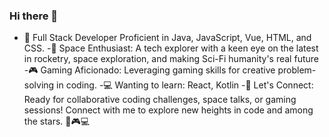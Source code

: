 ### Hi there 👋

- 🚀 Full Stack Developer Proficient in Java, JavaScript, Vue, HTML, and CSS.
-🌌 Space Enthusiast: A tech explorer with a keen eye on the latest in rocketry, space exploration, and making Sci-Fi humanity's real future
-🎮 Gaming Aficionado: Leveraging gaming skills for creative problem-solving in coding.
-💻 Wanting to learn: React, Kotlin
-🔗 Let's Connect: Ready for collaborative coding challenges, space talks, or gaming sessions! Connect with me to explore new heights in code and among the stars. 🌌🎮💻
